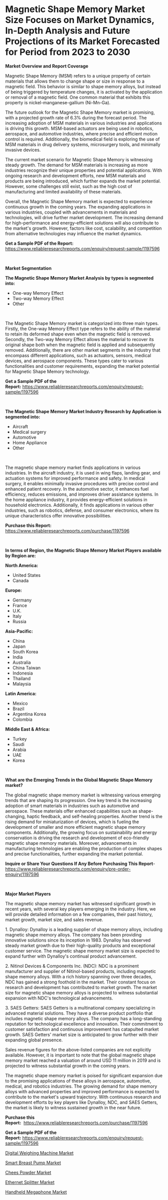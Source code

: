 <p><h1>Magnetic Shape Memory Market Size Focuses on Market Dynamics, In-Depth Analysis and Future Projections of its Market Forecasted for Period from 2023 to 2030</h1></p><p><strong>Market Overview and Report Coverage</strong></p>
<p><p>Magnetic Shape Memory (MSM) refers to a unique property of certain materials that allows them to change shape or size in response to a magnetic field. This behavior is similar to shape memory alloys, but instead of being triggered by temperature changes, it is activated by the application or removal of a magnetic field. One common material that exhibits this property is nickel-manganese-gallium (Ni-Mn-Ga).</p><p>The future outlook for the Magnetic Shape Memory market is promising, with a projected growth rate of 6.3% during the forecast period. The increasing adoption of MSM materials in various industries and applications is driving this growth. MSM-based actuators are being used in robotics, aerospace, and automotive industries, where precise and efficient motion control is required. Additionally, the biomedical field is exploring the use of MSM materials in drug delivery systems, microsurgery tools, and minimally invasive devices.</p><p>The current market scenario for Magnetic Shape Memory is witnessing steady growth. The demand for MSM materials is increasing as more industries recognize their unique properties and potential applications. With ongoing research and development efforts, new MSM materials and products are being introduced, which further expands the market potential. However, some challenges still exist, such as the high cost of manufacturing and limited availability of these materials.</p><p>Overall, the Magnetic Shape Memory market is expected to experience continuous growth in the coming years. The expanding applications in various industries, coupled with advancements in materials and technologies, will drive further market development. The increasing demand for high-performance and energy-efficient solutions will also contribute to the market's growth. However, factors like cost, scalability, and competition from alternative technologies may influence the market dynamics.</p></p>
<p><strong>Get a Sample PDF of the Report:</strong> <a href="https://www.reliableresearchreports.com/enquiry/request-sample/1197596">https://www.reliableresearchreports.com/enquiry/request-sample/1197596</a></p>
<p>&nbsp;</p>
<p><strong>Market Segmentation</strong></p>
<p><strong>The Magnetic Shape Memory Market Analysis by types is segmented into:</strong></p>
<p><ul><li>One-way Memory Effect</li><li>Two-way Memory Effect</li><li>Other</li></ul></p>
<p>&nbsp;</p>
<p><p>The Magnetic Shape Memory market is categorized into three main types. Firstly, the One-way Memory Effect type refers to the ability of the material to retain its deformed shape even when the magnetic field is removed. Secondly, the Two-way Memory Effect allows the material to recover its original shape both when the magnetic field is applied and subsequently removed. Additionally, there are other market segments in the industry that encompass different applications, such as actuators, sensors, medical devices, and aerospace components. These types cater to various functionalities and customer requirements, expanding the market potential for Magnetic Shape Memory technology.</p></p>
<p><strong>Get a Sample PDF of the Report:</strong>&nbsp;<a href="https://www.reliableresearchreports.com/enquiry/request-sample/1197596">https://www.reliableresearchreports.com/enquiry/request-sample/1197596</a></p>
<p>&nbsp;</p>
<p><strong>The Magnetic Shape Memory Market Industry Research by Application is segmented into:</strong></p>
<p><ul><li>Aircraft</li><li>Medical surgery</li><li>Automotive</li><li>Home Appliance</li><li>Other</li></ul></p>
<p>&nbsp;</p>
<p><p>The magnetic shape memory market finds applications in various industries. In the aircraft industry, it is used in wing flaps, landing gear, and actuation systems for improved performance and safety. In medical surgery, it enables minimally invasive procedures with precise control and enhanced patient recovery. In the automotive sector, it enhances fuel efficiency, reduces emissions, and improves driver assistance systems. In the home appliance industry, it provides energy-efficient solutions in household electronics. Additionally, it finds applications in various other industries, such as robotics, defense, and consumer electronics, where its unique characteristics offer innovative possibilities.</p></p>
<p><strong>Purchase this Report:</strong>&nbsp; <a href="https://www.reliableresearchreports.com/purchase/1197596">https://www.reliableresearchreports.com/purchase/1197596</a></p>
<p>&nbsp;</p>
<p><strong>In terms of Region, the Magnetic Shape Memory Market Players available by Region are:</strong></p>
<p>
    <p> <strong> North America: </strong>
        <ul>
            <li>United States</li>
            <li>Canada</li>
        </ul>
        </p> 
    <p> <strong> Europe: </strong>
        <ul>
            <li>Germany</li>
            <li>France</li>
            <li>U.K.</li>
            <li>Italy</li>
            <li>Russia</li>
        </ul>
        </p> 
    <p> <strong> Asia-Pacific: </strong>
        <ul>
            <li>China</li>
            <li>Japan</li>
            <li>South Korea</li>
            <li>India</li>
            <li>Australia</li>
            <li>China Taiwan</li>
            <li>Indonesia</li>
            <li>Thailand</li>
            <li>Malaysia</li>
        </ul>
        </p> 
    <p> <strong> Latin America: </strong>
        <ul>
            <li>Mexico</li>
            <li>Brazil</li>
            <li>Argentina Korea</li>
            <li>Colombia</li>
        </ul>
        </p> 
    <p> <strong> Middle East & Africa: </strong>
        <ul>
            <li>Turkey</li>
            <li>Saudi</li>
            <li>Arabia</li>
            <li>UAE</li>
            <li>Korea</li>
        </ul>
    </p>
    </p>
<p>&nbsp;</p>
<p><strong>What are the Emerging Trends in the Global Magnetic Shape Memory market?</strong></p>
<p><p>The global magnetic shape memory market is witnessing various emerging trends that are shaping its progression. One key trend is the increasing adoption of smart materials in industries such as automotive and aerospace. These materials offer enhanced capabilities such as shape-changing, haptic feedback, and self-healing properties. Another trend is the rising demand for miniaturization of devices, which is fueling the development of smaller and more efficient magnetic shape memory components. Additionally, the growing focus on sustainability and energy conservation is driving the research and development of eco-friendly magnetic shape memory materials. Moreover, advancements in manufacturing technologies are enabling the production of complex shapes and precise functionalities, further expanding the market potential.</p></p>
<p><strong>Inquire or Share Your Questions If Any Before Purchasing This Report</strong>- <a href="https://www.reliableresearchreports.com/enquiry/pre-order-enquiry/1197596">https://www.reliableresearchreports.com/enquiry/pre-order-enquiry/1197596</a></p>
<p>&nbsp;</p>
<p><strong>Major Market Players</strong></p>
<p><p>The magnetic shape memory market has witnessed significant growth in recent years, with several key players emerging in the industry. Here, we will provide detailed information on a few companies, their past history, market growth, market size, and sales revenue.</p><p>1. Dynalloy: Dynalloy is a leading supplier of shape memory alloys, including magnetic shape memory alloys. The company has been providing innovative solutions since its inception in 1983. Dynalloy has observed steady market growth due to their high-quality products and exceptional customer service. The magnetic shape memory market size is expected to expand further with Dynalloy's continual product advancement.</p><p>2. Nitinol Devices & Components Inc. (NDC): NDC is a prominent manufacturer and supplier of Nitinol-based products, including magnetic shape memory alloys. With a rich history spanning over three decades, NDC has gained a strong foothold in the market. Their constant focus on research and development has contributed to market growth. The market size for magnetic shape memory alloys is projected to witness substantial expansion with NDC's technological advancements.</p><p>3. SAES Getters: SAES Getters is a multinational company specializing in advanced material solutions. They have a diverse product portfolio that includes magnetic shape memory alloys. The company has a long-standing reputation for technological excellence and innovation. Their commitment to customer satisfaction and continuous improvement has catapulted market growth. SAES Getters' market size is anticipated to grow further with their expanding global presence.</p><p>Sales revenue figures for the above-listed companies are not explicitly available. However, it is important to note that the global magnetic shape memory market reached a valuation of around USD 11 million in 2019 and is projected to witness substantial growth in the coming years.</p><p>The magnetic shape memory market is poised for significant expansion due to the promising applications of these alloys in aerospace, automotive, medical, and robotics industries. The growing demand for shape memory alloys with advanced properties and improved performance is expected to contribute to the market's upward trajectory. With continuous research and development efforts by key players like Dynalloy, NDC, and SAES Getters, the market is likely to witness sustained growth in the near future.</p></p>
<p><strong>Purchase this Report:</strong>&nbsp;&nbsp;<a href="https://www.reliableresearchreports.com/purchase/1197596">https://www.reliableresearchreports.com/purchase/1197596</a></p>
<p></p>
<p><strong>Get a Sample PDF of the Report:</strong>&nbsp;<a href="https://www.reliableresearchreports.com/enquiry/request-sample/1197596">https://www.reliableresearchreports.com/enquiry/request-sample/1197596</a></p>
<p><p><a href="https://medium.com/@marilynadams76/digital-weighing-machine-market-comprehensive-assessment-by-type-application-and-geography-f84194b7f5cc">Digital Weighing Machine Market</a></p><p><a href="https://medium.com/@vidyap2912/smart-breast-pump-market-furnishes-information-on-market-share-market-trends-and-market-growth-6a3432e54075">Smart Breast Pump Market</a></p><p><a href="https://medium.com/@sake.use.loan/chees-powder-market-share-evolution-and-market-growth-trends-2023-2030-85505f2d5181">Chees Powder Market</a></p><p><a href="https://medium.com/@hazelbrakus/ethernet-splitter-market-comprehensive-assessment-by-type-application-and-geography-8372e782fa0d">Ethernet Splitter Market</a></p><p><a href="https://medium.com/@judyhunter52/handheld-megaphone-market-trends-forecast-and-competitive-analysis-to-2030-e6e557be4a85">Handheld Megaphone Market</a></p></p>
